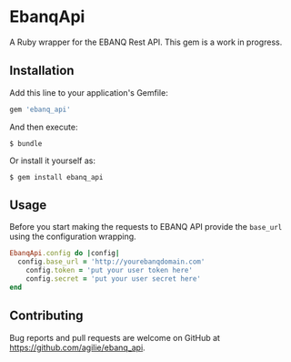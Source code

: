# EbanqApi

A Ruby wrapper for the EBANQ Rest API.
This gem is a work in progress. 

## Installation

Add this line to your application's Gemfile:

```ruby
gem 'ebanq_api'
```

And then execute:

    $ bundle

Or install it yourself as:

    $ gem install ebanq_api

## Usage

Before you start making the requests to EBANQ API provide the `base_url` using the configuration
wrapping. 
```ruby
EbanqApi.config do |config|
  config.base_url = 'http://yourebanqdomain.com'
    config.token = 'put your user token here'
    config.secret = 'put your user secret here'
end
```

## Contributing

Bug reports and pull requests are welcome on GitHub at https://github.com/agilie/ebanq_api.
